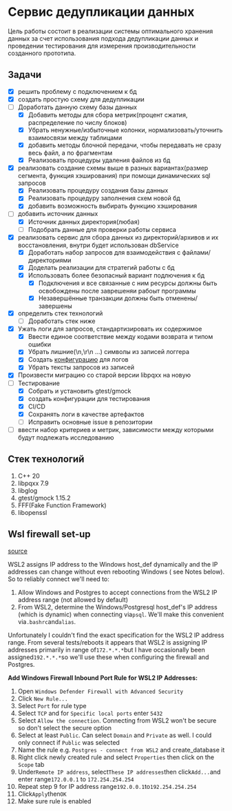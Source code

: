 # Сервис дедупликации данных

Цель работы состоит в реализации системы оптимального хранения
данных за счет использования подхода дедупликации данных и проведении
тестирования для измерения производительности созданного прототипа.

## Задачи

- [x] решить проблему с подключением к бд
- [x] создать простую схему для дедупликации
- [ ] Доработать данную схему базы данных
    - [x] Добавить методы для сбора метрик(процент сжатия, распределение по числу блоков)
    - [x] Убрать ненужные/избыточные колонки, нормализовать/уточнить взаимосвязи между таблицами
    - [x] добавить методы блочной передачи, чтобы передавать не сразу весь файл, а по фрагментам
    - [x] Реализовать процедуры удаления файлов из бд
- [x] реализовать создание схемы выше в разных вариантах(размер сегмента, функция хэширования) при помощи динамических
  sql запросов
    - [x] Реализовать процедуру создания базы данных
    - [x] Реализовать процедуру заполнения схем новой бд
    - [x] добавить возможность выбирать функцию хэширования
- [ ] добавить источник данных
    - [x] Источник данных директория(любая)
    - [ ] Подобрать данные для проверки работы сервиса
- [x] реализовать сервис для сбора данных из директорий/архивов и их восстановления, внутри будет использован dbService
    - [x] Доработать набор запросов для взаимодействия с файлами/директориями
    - [x] Доделать реализации для стратегий работы с бд
    - [x] Использовать более безопасный вариант подлючения к бд
        - [x] Подключения и все связанные с ним ресурсы должны быть освобождены после заврешеняи рабоыт программы
        - [x] Незавершённые транзакции должны быть отменены/завершены
- [x] определить стек технологий
    - [ ] Доработать стек ниже
- [x] Ужать логи для запросов, стандартизировать их содержимое
    - [x] Ввести единое соответствие между кодами возврата и типом ошибки
    - [x] Убрать лишние(\n,\r\n ...) символы из записей логгера
    - [x] Создать [конфигурацию](https://rpg.ifi.uzh.ch/docs/glog.html) для логов
    - [x] Убрать тексты запросов из записей
- [x] Произвести миграцию со старой версии libpqxx на новую
- [ ] Тестирование
  - [x] Собрать и установить gtest/gmock 
  - [x] создать конфигурации для тестирования
  - [x] CI/CD
  - [x] Сохранять логи в качестве артефактов
  - [ ] Исправить основные issue в репозитории
- [ ] ввести набор критериев и метрик, зависимости между которыми будут подлежать исследованию

## Стек технологий

1. C++ 20
2. libpqxx 7.9
3. libglog
4. gtest/gmock 1.15.2
5. FFF(Fake Function Framework)
6. libopenssl

## Wsl firewall set-up

[source](https://stackoverflow.com/questions/56824788/how-to-connect-to-windows-postgres-database-from-wsl)

WSL2 assigns IP address to the Windows host_def dynamically and the IP addresses can change without even rebooting Windows (
see Notes below). So to reliably connect we'll need to:

1. Allow Windows and Postgres to accept connections from the WSL2 IP address range (not allowed by default)
2. From WSL2, determine the Windows/Postgresql host_def's IP address (which is dynamic) when connecting via`psql`. We'll
   make this convenient via`.bashrc`and`alias`.

Unfortunately I couldn't find the exact specification for the WSL2 IP address range. From several tests/reboots it
appears that WSL2 is assigning IP addresses primarily in range of`172.*.*.*`but I have occasionally been
assigned`192.*.*.*`so we'll use these when configuring the firewall and Postgres.

**Add Windows Firewall Inbound Port Rule for WSL2 IP Addresses:**

1. Open `Windows Defender Firewall with Advanced Security`
2. Click `New Rule...`
3. Select `Port` for rule type
4. Select `TCP` and for `Specific local ports` enter `5432`
5. Select `Allow the connection`. Connecting from WSL2 won't be secure so don't select the secure option
6. Select at least `Public`. Can select `Domain` and `Private` as well. I could only connect if `Public` was selected
7. Name the rule e.g. `Postgres - connect from WSL2` and create_database it
8. Right click newly created rule and select `Properties` then click on the `Scope` tab
9. Under`Remote IP address`, select`These IP addresses`then click`Add...`and enter range`172.0.0.1` to `172.254.254.254`
10. Repeat step 9 for IP address range`192.0.0.1`to`192.254.254.254`
11. Click`Apply`then`OK`
12. Make sure rule is enabled
